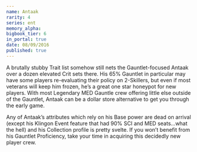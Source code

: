```yaml
---
name: Antaak
rarity: 4
series: ent
memory_alpha:
bigbook_tier: 6
in_portal: true
date: 08/09/2016
published: true
---
```


A brutally stubby Trait list somehow still nets the Gauntlet-focused Antaak over a dozen elevated Crit sets there. His 65% Gauntlet in particular may have some players re-evaluating their policy on 2-Skillers, but even if most veterans will keep him frozen, he’s a great one star honeypot for new players. With most Legendary MED Gauntle crew offering little else outside of the Gauntlet, Antaak can be a dollar store alternative to get you through the early game.

Any of Antaak’s attributes which rely on his Base power are dead on arrival (except his Klingon Event feature that had 90% SCI and MED seats…what the hell) and his Collection profile is pretty svelte. If you won’t benefit from his Gauntlet Proficiency, take your time in acquiring this decidedly new player crew.
